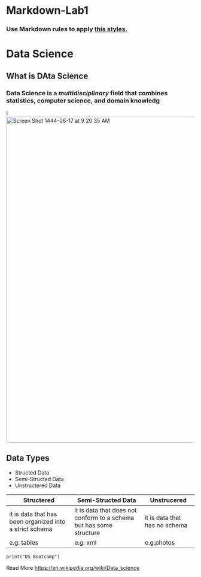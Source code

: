 # Markdown-Lab1
### Use Markdown rules to apply [this styles.](https://github.com/Tuwaiq-Data-Science-Bootcamp-V3/Markdown-Lab1/blob/main/style.md)
# Data Science 
## What is DAta Science 
### **Data Science** is a *multidisciplinary* field that combines statistics, computer science, and domain knowledg

!<img width="870" alt="Screen Shot 1444-06-17 at 9 20 35 AM" src="https://user-images.githubusercontent.com/89189772/211477266-d296e2d0-892c-4524-bc49-64db7bd9f515.png">

## Data Types 
- Structed Data
- Semi-Structed Data
- Unstructered Data

| Structered | Semi-Structed Data | Unstrucered |
| ----------- | ----------- | ----------- |
| it is data that has been organized into a strict schema | it is data that does not conform to a schema but has some structure | it is data that has no schema |
| e.g: tables | e.g: xml | e.g:photos |

`print("DS Bootcamp")`


Read More https://en.wikipedia.org/wiki/Data_science
